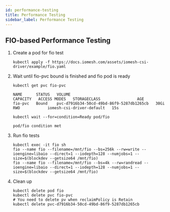 ```yaml
---
id: performance-testing
title: Performance Testing
sidebar_label: Performance Testing
---
```


## FIO-based Performance Testing

1. Create a pod for fio test

    ```shell
    kubectl apply -f https://docs.iomesh.com/assets/iomesh-csi-driver/example/fio.yaml
    ```

2. Wait until fio-pvc bound is finished and fio pod is ready

    ```shell
    kubectl get pvc fio-pvc
    ```

    ```output
    NAME      STATUS   VOLUME                                     CAPACITY   ACCESS MODES   STORAGECLASS                AGE
    fio-pvc   Bound    pvc-d7916b34-50cd-49bd-86f9-5287db1265cb   30Gi       RWO            iomesh-csi-driver-default   15s
    ```

    ```shell
    kubectl wait --for=condition=Ready pod/fio
    ```

    ```output
    pod/fio condition met
    ```

3. Run fio tests

    ```shell
    kubectl exec -it fio sh
    fio --name fio --filename=/mnt/fio --bs=256k --rw=write --ioengine=libaio --direct=1 --iodepth=128 --numjobs=1 --size=$(blockdev --getsize64 /mnt/fio)
    fio --name fio --filename=/mnt/fio --bs=4k --rw=randread --ioengine=libaio --direct=1 --iodepth=128 --numjobs=1 --size=$(blockdev --getsize64 /mnt/fio)
    ```

4. Clean up

    ```shell
    kubectl delete pod fio
    kubectl delete pvc fio-pvc
    # You need to delete pv when reclaimPolicy is Retain
    kubectl delete pvc-d7916b34-50cd-49bd-86f9-5287db1265cb
    ```
